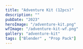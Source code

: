 ```yaml
---
title: "Adventure Kit (12pcs)"
description: ""
pubDate: "2023"
heroImage: "/adventure-kit.png"
wfImage: "/adventure-kit-wf.png"
gallery: "adventure-kit"
tags: ["Blender" , "Prop Pack"]
---
```

